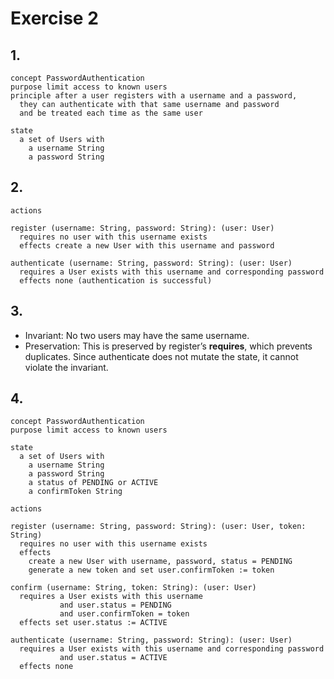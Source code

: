 # Exercise 2

## 1.
```plaintext
concept PasswordAuthentication
purpose limit access to known users
principle after a user registers with a username and a password,
  they can authenticate with that same username and password
  and be treated each time as the same user

state
  a set of Users with
    a username String
    a password String
```

## 2.
```plaintext
actions

register (username: String, password: String): (user: User)
  requires no user with this username exists
  effects create a new User with this username and password

authenticate (username: String, password: String): (user: User)
  requires a User exists with this username and corresponding password
  effects none (authentication is successful)
```

## 3.
- Invariant: No two users may have the same username.
- Preservation: This is preserved by register’s **requires**, which prevents duplicates. Since authenticate does not mutate the state, it cannot violate the invariant.

## 4.
```plaintext
concept PasswordAuthentication
purpose limit access to known users

state
  a set of Users with
    a username String
    a password String
    a status of PENDING or ACTIVE
    a confirmToken String

actions

register (username: String, password: String): (user: User, token: String)
  requires no user with this username exists
  effects
    create a new User with username, password, status = PENDING
    generate a new token and set user.confirmToken := token

confirm (username: String, token: String): (user: User)
  requires a User exists with this username
           and user.status = PENDING
           and user.confirmToken = token
  effects set user.status := ACTIVE

authenticate (username: String, password: String): (user: User)
  requires a User exists with this username and corresponding password
           and user.status = ACTIVE
  effects none
```

